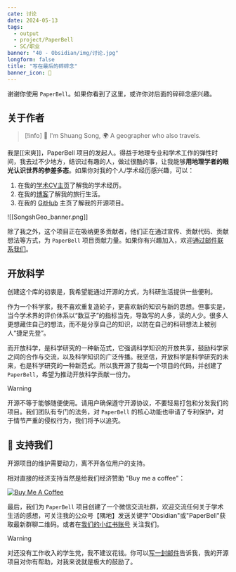 ```yaml
---
cate: 讨论
date: 2024-05-13
tags:
  - output
  - project/PaperBell
  - SC/职业
banner: "40 - Obsidian/img/讨论.jpg"
longform: false
title: "写在最后的碎碎念"
banner_icon: 💬
---
```


谢谢你使用 `PaperBell`。如果你看到了这里，或许你对后面的碎碎念感兴趣。

## 关于作者

> [!info]
> 👋 I'm Shuang Song, 🌍 A geographer who also travels.

我是[[宋爽]]，PaperBell 项目的发起人。得益于地理专业和学术工作的弹性时间，我去过不少地方，结识过有趣的人，做过很酷的事，让我能够**用地理学者的眼光认识世界的参差多态**。如果你对我的个人/学术经历感兴趣，可以：

1. 在我的[学术CV主页](https://cv.songshgeo.com/)了解我的学术经历。
2. 在我的[博客](https://www.songshgeo.com/)了解我的旅行生活。
3. 在我的 [GitHub](https://github.com/songshgeo) 主页了解我的开源项目。

![[SongshGeo_banner.png]]

除了我之外，这个项目正在吸纳更多贡献者，他们正在通过宣传、贡献代码、贡献想法等方式，为 `PaperBell` 项目贡献力量。如果你有兴趣加入，欢迎[通过邮件联系我们](mailto:PaperBell@songshgeo.com)。

## 开放科学

创建这个库的初衷是，我希望能通过开源的方式，为科研生活提供一些便利。

作为一个科学家，我不喜欢重复造轮子，更喜欢新的知识与新的思想。但事实是，当今学术界的评价体系以“数豆子”的指标当先，导致写的人多，读的人少。很多人更想藏住自己的想法，而不是分享自己的知识，以防在自己的科研想法上被别人“捷足先登”。

而开放科学，是科学研究的一种新范式，它强调科学知识的开放共享，鼓励科学家之间的合作与交流，以及科学知识的广泛传播。我坚信，开放科学是科学研究的未来，也是科学研究的一种新范式。所以我开源了我每一个项目的代码，并创建了 `PaperBell`，希望为推动开放科学贡献一份力。

> [!warning]
> 开源不等于能够随便使用。请用户确保遵守开源协议，不要轻易打包和分发我们的项目。我们团队有专门的法务，对 `PaperBell` 的核心功能也申请了专利保护，对于情节严重的侵权行为，我们将予以追究。

## 🤝 支持我们

开源项目的维护需要动力，离不开各位用户的支持。

相对直接的经济支持当然是给我们经济赞助 "Buy me a coffee"：

[![Buy Me A Coffee](https://cdn.buymeacoffee.com/buttons/default-orange.png)](https://www.buymeacoffee.com/USgxYspYW4)

最后，我们为 `PaperBell` 项目创建了一个微信交流社群，欢迎交流任何关于学术生活的感想，可关注我的公众号【隅地】发送关键字"Obsidian"或"PaperBell"获取最新群聊二维码。或者在[我们的小红书账号](https://www.xiaohongshu.com/user/profile/5b85635d350cbf00015c8e9f?xsec_token=YBANMTYpb2tLUJjSdtcnOVVG7_88s5p7i0XMqUVoCbyN0=&xsec_source=app_share&xhsshare=CopyLink&appuid=5b85635d350cbf00015c8e9f&apptime=1737471861&share_id=7ab450ee8ece4d5ba9fa76cf174f2627) 关注我们。

> [!warning]
> 对还没有工作收入的学生党，我不建议花钱。你可以[写一封邮件](mailto:PaperBell@songshgeo.com)告诉我，我的开源项目对你有帮助，对我来说就是极大的鼓励了。
